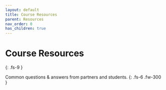 ```yaml
---
layout: default
title: Course Resources
parent: Resources
nav_order: 0
has_children: true
---
```

# **Course Resources**
{: .fs-9 }

Common questions & answers from partners and students.
{: .fs-6 .fw-300 }
